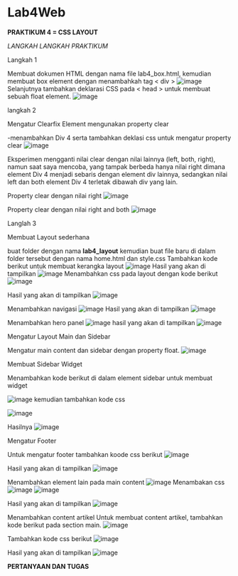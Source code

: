 # Lab4Web
**PRAKTIKUM 4 = CSS LAYOUT**

_LANGKAH LANGKAH PRAKTIKUM_

Langkah 1

Membuat dokumen HTML dengan nama file lab4_box.html, kemudian membuat box element dengan menambahkah tag &lt; div &gt;
![image](https://user-images.githubusercontent.com/101643559/161416253-6176d0c7-137c-4949-bf17-29a92c91e7d9.png)
Selanjutnya tambahkan deklarasi CSS pada &lt; head &gt; untuk membuat sebuah float element.
![image](https://user-images.githubusercontent.com/101643559/161416436-b5361c22-978c-4b31-8362-e561dc1fb686.png)

langkah 2

Mengatur Clearfix Element mengunakan property clear

-menambahkan Div 4 serta tambahkan deklasi css untuk mengatur property clear
![image](https://user-images.githubusercontent.com/101643559/161416570-323fb926-2795-4fb8-9a8a-b1d1c5fe2b0f.png)

Eksperimen mengganti nilai clear dengan nilai lainnya (left, both, right), namun saat saya mencoba, yang tampak berbeda hanya nilai right dimana element Div 4 menjadi sebaris dengan element div lainnya, sedangkan nilai left dan both element Div 4 terletak dibawah div yang lain.

Property clear dengan nilai right
![image](https://user-images.githubusercontent.com/101643559/161416743-af8ec330-7ddc-4728-a11b-3bcc850f5397.png)

Property clear dengan nilai right and both
![image](https://user-images.githubusercontent.com/101643559/161416788-166ab9e4-24f7-4d60-a191-c5918f0cbfc3.png)

Langlah 3

Membuat Layout sederhana

buat folder dengan nama **lab4_layout** kemudian buat file baru di dalam folder tersebut dengan nama home.html dan style.css
Tambahkan kode berikut untuk membuat kerangka layout
![image](https://user-images.githubusercontent.com/101643559/161417156-4ea6d221-8b5c-4f9a-b6af-39a2eba1b9a1.png)
Hasil yang akan di tampilkan 
![image](https://user-images.githubusercontent.com/101643559/161417175-8de18030-3ba3-41b0-9e50-378dfe294a19.png)
Menambahkan css pada layout dengan kode berikut 
![image](https://user-images.githubusercontent.com/101643559/161417396-2993f256-90a6-4be7-8e70-68a11e44c9b8.png)

Hasil yang akan di tampilkan 
![image](https://user-images.githubusercontent.com/101643559/161417398-c879d5bc-9f42-4c5e-8e22-d58537dcf8df.png)

Menambahkan navigasi
![image](https://user-images.githubusercontent.com/101643559/161417875-cfce95e7-efb5-4af4-b4bc-805ab98f997f.png)
Hasil yang akan di tampilkan 
![image](https://user-images.githubusercontent.com/101643559/161417921-b95183e0-42f9-4fdd-a5ea-0ac9fc7497e5.png)

Menambahkan hero panel 
![image](https://user-images.githubusercontent.com/101643559/161418370-b811698a-b59c-4014-a91d-745706e78f73.png)
hasil yang akan di tampilkan 
![image](https://user-images.githubusercontent.com/101643559/161418377-669438df-6d9d-4d11-994e-95677c1f6910.png)

Mengatur Layout Main dan Sidebar

Mengatur main content dan sidebar dengan property float.
![image](https://user-images.githubusercontent.com/101643559/161418447-5315b1e4-6f7f-4d6b-9ac1-6d6be330ec7f.png)

Membuat Sidebar Widget

Menambahkan kode berikut di dalam element sidebar untuk membuat widget

![image](https://user-images.githubusercontent.com/101643559/161418586-8db00d6f-b082-4c70-ba4b-a2905423b20f.png)
kemudian tambahkan kode css 

![image](https://user-images.githubusercontent.com/101643559/161418651-da1a8e10-d782-48bc-9303-36e3540cef01.png)

Hasilnya 
![image](https://user-images.githubusercontent.com/101643559/161418679-fd216a95-69c6-4325-8548-8233e997b498.png)

Mengatur Footer

Untuk mengatur footer tambahkan koode css berikut 
![image](https://user-images.githubusercontent.com/101643559/161419103-3939c3d1-7998-4ff9-bb4c-5d57b4eed7e5.png)

Hasil yang akan di tampilkan 
![image](https://user-images.githubusercontent.com/101643559/161419138-c0f893a9-8735-45b8-9ca5-10beea033457.png)

Menambahkan element lain pada main content
![image](https://user-images.githubusercontent.com/101643559/161419163-c6d0d2a0-d94c-415b-90b7-d34b1f393560.png)
Menambakan css
![image](https://user-images.githubusercontent.com/101643559/161419236-a866d1da-040f-4e3a-942d-047f502c37ac.png)
![image](https://user-images.githubusercontent.com/101643559/161419247-6a9165a2-808f-4a4d-a11d-edc1cfa7d029.png)

Hasil yang akan di tampilkan 
![image](https://user-images.githubusercontent.com/101643559/161419259-708243f7-862b-4b4b-9d0d-cdd7829b03c7.png)

Menambahkan content artikel 
Untuk membuat content artikel, tambahkan kode berikut pada section main.
![image](https://user-images.githubusercontent.com/101643559/161419506-4d954a76-0074-4ebe-89c2-269aba2ef015.png)

Tambahkan kode css berikut
![image](https://user-images.githubusercontent.com/101643559/161419512-c4082cbd-ab5d-41c8-8f1a-6db7276d417d.png)

Hasil yang akan di tampilkan 
![image](https://user-images.githubusercontent.com/101643559/161419544-649b6f92-c100-43c2-b55f-cb473ca277dc.png)


**PERTANYAAN DAN TUGAS**
